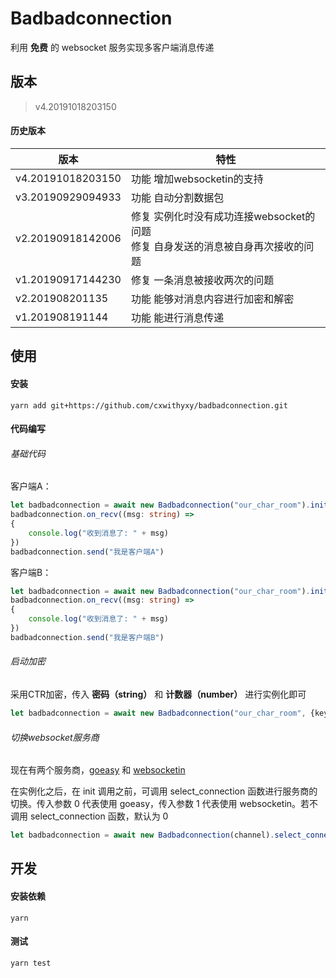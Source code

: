# Badbadconnection

利用 **免费** 的 websocket 服务实现多客户端消息传递

## 版本

> v4.20191018203150

#### 历史版本

| 版本              | 特性                                                         |
| ----------------- | ------------------------------------------------------------ |
| v4.20191018203150 | 功能 增加websocketin的支持                                   |
| v3.20190929094933 | 功能 自动分割数据包                                          |
| v2.20190918142006 | 修复 实例化时没有成功连接websocket的问题<br />修复 自身发送的消息被自身再次接收的问题 |
| v1.20190917144230 | 修复 一条消息被接收两次的问题                                |
| v2.201908201135   | 功能 能够对消息内容进行加密和解密                            |
| v1.201908191144   | 功能 能进行消息传递                                          |



## 使用

#### 安装

```
yarn add git+https://github.com/cxwithyxy/badbadconnection.git
```

#### 代码编写

###### 基础代码

客户端A：

```typescript
let badbadconnection = await new Badbadconnection("our_char_room").init()
badbadconnection.on_recv((msg: string) =>
{
    console.log("收到消息了: " + msg)
})
badbadconnection.send("我是客户端A")
```

客户端B：

```typescript
let badbadconnection = await new Badbadconnection("our_char_room").init()
badbadconnection.on_recv((msg: string) =>
{
    console.log("收到消息了: " + msg)
})
badbadconnection.send("我是客户端B")
```

###### 启动加密

采用CTR加密，传入 **密码（string）** 和 **计数器（number）** 进行实例化即可

```typescript
let badbadconnection = await new Badbadconnection("our_char_room", {key: "我的密码", counter: 7}).init()
```

###### 切换websocket服务商

现在有两个服务商，[goeasy](http://www.goeasy.io/) 和 [websocketin](https://www.websocket.in) 

在实例化之后，在 init 调用之前，可调用 select_connection 函数进行服务商的切换。传入参数 0 代表使用 goeasy，传入参数 1 代表使用 websocketin。若不调用 select_connection 函数，默认为 0

```typescript
let badbadconnection = await new Badbadconnection(channel).select_connection(1).init()
```



##  开发

#### 安装依赖

```
yarn
```

#### 测试

```
yarn test
```


